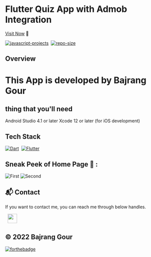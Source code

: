 # Flutter Quiz App with Admob Integration

[Visit Now](https://github.com/code-bajju/flutter-admob-integration) 🚀

[![javascript-projects](https://img.shields.io/website-up-down-green-red/http/shields.io.svg?color=blue)](https://github.com/code-bajju/flutter-admob-integration)&nbsp;
[![repo-size](https://img.shields.io/github/repo-size/code-bajju/flutter-quiz-app-stranger-things)](https://github.com/code-bajju/flutter-admob-integration)

## Overview
# This App is developed by Bajrang Gour

## thing that you'll need
Android Studio 4.1 or later
Xcode 12 or later (for iOS development)

## Tech Stack
[![Dart](https://img.shields.io/badge/dart%20-%23E34F26.svg?&style=for-the-badge&logo=dart&logoColor=white)](https://github.com/code-bajju/flutter-admob-integration)&nbsp;
[![Flutter](https://img.shields.io/badge/flutter%20-%231572B6.svg?&style=for-the-badge&logo=flutter&logoColor=white)](https://github.com/code-bajju/flutter-admob-integration.git)&nbsp;

## Sneak Peek of Home Page 🙈 :
![First](https://codelabs.developers.google.com/static/codelabs/admob-ads-in-flutter/img/276b4cfa283ea6c7_960.png)
![Second](https://codelabs.developers.google.com/static/codelabs/admob-ads-in-flutter/img/c546e438c405e941.gif)



<h2>📬 Contact</h2>

If you want to contact me, you can reach me through below handles.

&nbsp;&nbsp;<a href="https://www.linkedin.com/in/Bajrang-gour/"><img src="https://www.felberpr.com/wp-content/uploads/linkedin-logo.png" width="30"></img></a>

## © 2022 Bajrang Gour


[![forthebadge](https://forthebadge.com/images/badges/built-with-love.svg)](https://forthebadge.com)
